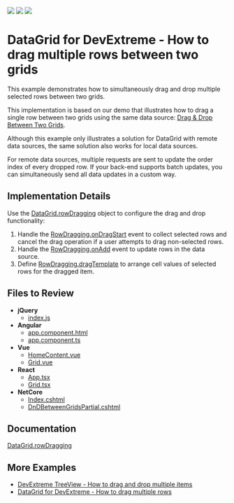 <!-- default badges list -->
![](https://img.shields.io/endpoint?url=https://codecentral.devexpress.com/api/v1/VersionRange/340354634/22.2.3%2B)
[![](https://img.shields.io/badge/Open_in_DevExpress_Support_Center-FF7200?style=flat-square&logo=DevExpress&logoColor=white)](https://supportcenter.devexpress.com/ticket/details/T1160747)
[![](https://img.shields.io/badge/📖_How_to_use_DevExpress_Examples-e9f6fc?style=flat-square)](https://docs.devexpress.com/GeneralInformation/403183)
<!-- default badges end -->
# DataGrid for DevExtreme - How to drag multiple rows between two grids

This example demonstrates how to simultaneously drag and drop multiple selected rows between two grids.

This implementation is based on our demo that illustrates how to drag a single row between two grids using the same data source: [Drag & Drop Between Two Grids](https://js.devexpress.com/Demos/WidgetsGallery/Demo/DataGrid/DnDBetweenGrids/jQuery/Light/).

Although this example only illustrates a solution for DataGrid with remote data sources, the same solution also works for local data sources.

For remote data sources, multiple requests are sent to update the order index of every dropped row. If your back-end supports batch updates, you can simultaneously send all data updates in a custom way.

## Implementation Details

Use the [DataGrid.rowDragging](https://js.devexpress.com/Documentation/ApiReference/UI_Components/dxDataGrid/Configuration/rowDragging/) object to configure the drag and drop functionality:
1) Handle the [RowDragging.onDragStart](https://js.devexpress.com/Documentation/ApiReference/UI_Components/dxDataGrid/Configuration/rowDragging/#onDragStart) event to collect selected rows and cancel the drag operation if a user attempts to drag non-selected rows.
2) Handle the [RowDragging.onAdd](https://js.devexpress.com/Documentation/ApiReference/UI_Components/dxDataGrid/Configuration/rowDragging/#onAdd) event to update rows in the data source.
3) Define [RowDragging.dragTemplate](https://js.devexpress.com/Documentation/ApiReference/UI_Components/dxDataGrid/Configuration/rowDragging/#dragTemplate) to arrange cell values of selected rows for the dragged item.

## Files to Review

- **jQuery**
    - [index.js](jQuery/src/index.js)
- **Angular**
    - [app.component.html](Angular/src/app/app.component.html)
    - [app.component.ts](Angular/src/app/app.component.ts)
- **Vue**
    - [HomeContent.vue](Vue/src/components/HomeContent.vue)
    - [Grid.vue](Vue/src/components/Grid.vue)
- **React**
    - [App.tsx](React/src/App.tsx)
    - [Grid.tsx](React/src/Grid.tsx)
- **NetCore**    
    - [Index.cshtml](ASP.NET%20Core/Views/Home/Index.cshtml)
    - [DnDBetweenGridsPartial.cshtml](ASP.NET%20Core/Views/Home/DnDBetweenGridsPartial.cshtml)

## Documentation

[DataGrid.rowDragging](https://js.devexpress.com/Documentation/ApiReference/UI_Components/dxDataGrid/Configuration/rowDragging/)

## More Examples

- [DevExtreme TreeView - How to drag and drop multiple items](https://github.com/DevExpress-Examples/devextreme-treeview-drag-and-drop-multiple-items)
- [DataGrid for DevExtreme - How to drag multiple rows](https://github.com/DevExpress-Examples/devextreme-datagrid-drag-multiple-rows)